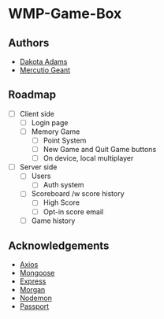 # WMP-Game-Box  

## Authors

- [Dakota Adams](https://github.com/dakotarobot213)
- [Mercutio Geant](https://github.com/MercutioG)

## Roadmap

 - [ ] Client side
   - [ ] Login page
   - [ ] Memory Game
     - [ ] Point System
     - [ ] New Game and Quit Game buttons
     - [ ] On device, local multiplayer
 - [ ] Server side
   - [ ] Users 
     - [ ] Auth system
   - [ ] Scoreboard /w score history
     - [ ] High Score
     - [ ] Opt-in score email
   - [ ] Game history

## Acknowledgements

 - [Axios](https://axios-http.com/)
 - [Mongoose](https://mongoosejs.com/)
 - [Express](https://expressjs.com/)
 - [Morgan](https://github.com/expressjs/morgan#readme)
 - [Nodemon](https://nodemon.io/)
 - [Passport](https://www.passportjs.org/)